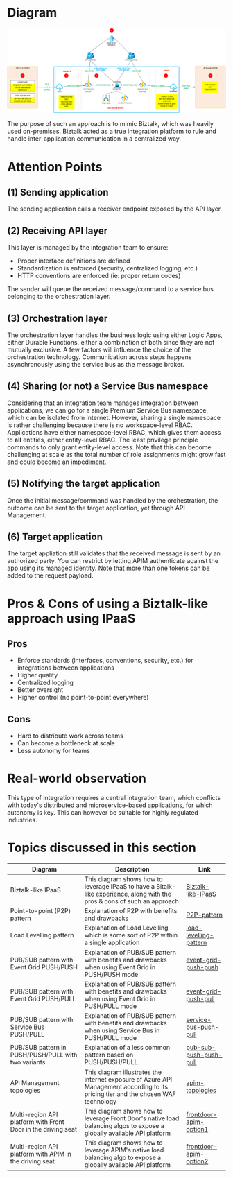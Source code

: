 
# Diagram
![apim-topologies](../images/biztalk-like-IPaaS-pattern.png)

The purpose of such an approach is to mimic Biztalk, which was heavily used on-premises. Biztalk acted as a true integration platform to rule and handle inter-application communication in a centralized way.

# Attention Points
## (1) Sending application
The sending application calls a receiver endpoint exposed by the API layer.
## (2) Receiving API layer
This layer is managed by the integration team to ensure:

- Proper interface definitions are defined
- Standardization is enforced (security, centralized logging, etc.)
- HTTP conventions are enforced (ie: proper return codes)

The sender will queue the received message/command to a service bus belonging to the orchestration layer.

## (3) Orchestration layer
The orchestration layer handles the business logic using either Logic Apps, either Durable Functions, either a combination of both since they are not mutually exclusive. A few factors will influence the choice of the orchestration technology. Communication across steps happens asynchronously using the service bus as the message broker.

## (4) Sharing (or not) a Service Bus namespace
Considering that an integration team manages integration between applications, we can go for a single Premium Service Bus namespace, which can be isolated from internet. However, sharing a single namespace is rather challenging because there is no workspace-level RBAC. Applications have either namespace-level RBAC, which gives them access to **all** entities, either entity-level RBAC. The least privilege principle commands to only grant entity-level access. Note that this can become challenging at scale as the total number of role assignments might grow fast and could become an impediment. 

## (5) Notifying the target application
Once the initial message/command was handled by the orchestration, the outcome can be sent to the target application, yet through API Management. 

## (6) Target application
The target appliation still validates that the received message is sent by an authorized party. You can restrict by letting APIM authenticate against the app using its managed identity. Note that more than one tokens can be added to the request payload.

# Pros & Cons of using a Biztalk-like approach using IPaaS 

## Pros
- Enforce standards (interfaces, conventions, security, etc.) for integrations between applications
- Higher quality
- Centralized logging 
- Better oversight
- Higher control (no point-to-point everywhere)

## Cons
- Hard to distribute work across teams
- Can become a bottleneck at scale
- Less autonomy for teams

# Real-world observation
This type of integration requires a central integration team, which conflicts with today's distributed and microservice-based applications, for which autonomy is key. This can however be suitable for highly regulated industries.

# Topics discussed in this section

| Diagram | Description |Link
| ----------- | ----------- | ----------- |
| Biztalk-like IPaaS | This diagram shows how to leverage IPaaS to have a Bitalk-like experience, along with the pros & cons of such an approach|[Biztalk-like-IPaaS](biztalk-like-IPaaS-pattern.md) |
| Point-to-point (P2P) pattern | Explanation of P2P with benefits and drawbacks|[P2P-pattern](./event-driven-and-messaging-architecture/point-to-point.md) |
| Load Levelling pattern | Explanation of Load Levelling, which is some sort of P2P within a single application|[load-levelling-pattern](./event-driven-and-messaging-architecture/load-levelling.md) |
| PUB/SUB pattern with Event Grid PUSH/PUSH| Explanation of PUB/SUB pattern with benefits and drawbacks when using Event Grid in PUSH/PUSH mode|[event-grid-push-push](./event-driven-and-messaging-architecture/pub-sub-event-grid.md) |
| PUB/SUB pattern with Event Grid PUSH/PULL| Explanation of PUB/SUB pattern with benefits and drawbacks when using Event Grid in PUSH/PULL mode|[event-grid-push-pull](./event-driven-and-messaging-architecture/pub-sub-event-grid-pull.md) |
| PUB/SUB pattern with Service Bus PUSH/PULL| Explanation of PUB/SUB pattern with benefits and drawbacks when using Service Bus in PUSH/PULL mode|[service-bus-push-pull](./event-driven-and-messaging-architecture/pub-sub-servicebus.md) |
| PUB/SUB pattern in PUSH/PUSH/PULL with two variants| Explanation of  a less common pattern based on PUSH/PUSH/PULL.|[pub-sub-push-push-pull](./event-driven-and-messaging-architecture/pub-sub-push-push-pull.md) |
| API Management topologies | This diagram illustrates the internet exposure of Azure API Management according to its pricing tier and the chosen WAF technology|[apim-topologies](../api%20management/topologies.md) |
| Multi-region API platform with Front Door in the driving seat| This diagram shows how to leverage Front Door's native load balancing algos to expose a globally available API platform|[frontdoor-apim-option1](../api%20management/multi-region-setup/frontdoorapim1.md) |
| Multi-region API platform with APIM in the driving seat| This diagram shows how to leverage APIM's native load balancing algo to expose a globally available API platform|[frontdoor-apim-option2](../api%20management/multi-region-setup/frontdoorapim2.md) |